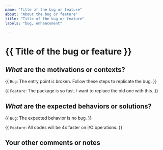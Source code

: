 ```yaml
---
name: "Title of the bug or feature"
about: "About the bug or feature"
title: "Title of the bug or feature"
labels: "bug, enhancement"

---
```


# {{ Title of the bug or feature }}

## _What_ are the motivations or contexts?

<!--- Why is this change required? What problem does it solve? -->
<!--- If it fixes an issue, please link to the issue here. -->

{{ `Bug`: The entry point is broken. Follow these steps to replicate the bug. }}

{{ `Feature`: The package is so fast. I want to replace the old one with this. }}

## _What_ are the expected behaviors or solutions?

<!-- What should have happened? -->

{{ `Bug`: The expected behavior is no bug. }}

{{ `Feature`: All codes will be 4x faster on I/O operations. }}

## Your other comments or notes
